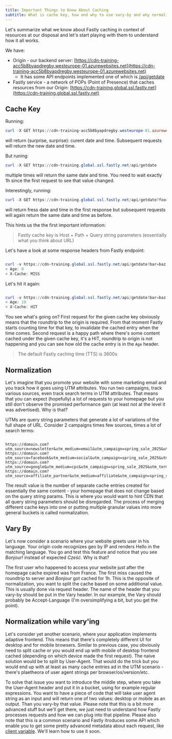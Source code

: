 ```yaml
---
title: Important Things to Know About Caching
subtitle: What is cache key, how and why to use vary-by and why normalization is important
---
```


Let's summarize what we know about Fastly caching in context of resources at our disposal and let's start
playing with them to understand how it all works.

We have:

- Origin - our backend server: [https://cdn-training-acc5b8byapdregby.westeurope-01.azurewebsites.net](https://cdn-training-acc5b8byapdregby.westeurope-01.azurewebsites.net)
    - It has some API endpoints implemented one of which is [/api/getdate](https://cdn-training-acc5b8byapdregby.westeurope-01.azurewebsites.net/api/getdate)
- Fastly service - a network of POPs (Point of Presence) that caches resources from our Origin: [https://cdn-training.global.ssl.fastly.net](https://cdn-training.global.ssl.fastly.net)

## Cache Key

Running:
```powershell
curl -X GET https://cdn-training-acc5b8byapdregby.westeurope-01.azurewebsites.net/api/getdate
```
will return (surprise, surprise): curent date and time. Subsequent requests will return the new date and time.

But runing:

```powershell
curl -X GET https://cdn-training.global.ssl.fastly.net/api/getdate
```
multiple times will return the same date and time. You need to wait exactly 1h since the first request to see
that value changed.

Interestingly, running:
```powershell
curl -X GET https://cdn-training.global.ssl.fastly.net/api/getdate?foo=bar
```
will return fress date and time in the first response but subsequent requests will again return the same date and time as before.

This hints us the the first important information:

> Fastly cache key is Host + Path + Query string parameters (essentially what you think about URL)

Let's have a look at some response headers from Fastly endpoint:
```powershell

curl -v https://cdn-training.global.ssl.fastly.net/api/getdate?bar=baz
< Age: 0
< X-Cache: MISS
```
Let's hit it again:
```powershell

curl -v https://cdn-training.global.ssl.fastly.net/api/getdate?bar=baz
< Age: 19
< X-Cache: HIT
```
You see what's going on? First request for the given cache key obviously means that the roundtrip to the origin is required. From that moment Fastly starts counting time for that key, to invalidate the cached entry when the time comes. Second request is a happy path where there's some content cached under the given cache key, it's a HIT, roundtrip to origin is not happening and you can see how old the cache entry is in the `Age` header.

> The default Fastly caching time (TTS) is 3600s

## Normalization

Let's imagine that you promote your website with some marketing email and you track how it goes using UTM attributes. You run two campaigns, track various sources, even track search terms in UTM attributes. That means that you can expect (hopefully) a lot of requests to your homepage but you still don't observe the promised performance gain (at least not at the level it was advertised). Why is that?

UTMs are query string parameters that generate a lot of variations of the full shape of URL. Consider 2 campaigns times few sources, times a lot of search terms:
```

https://domain.com?utm_source=newsletter&utm_medium=email&utm_campaign=spring_sale_2025&utm_content=cta_button
https://domain.com?utm_source=facebook&utm_medium=social&utm_campaign=spring_sale_2025&utm_content=carousel_ad
https://domain.com?utm_source=google&utm_medium=cpc&utm_campaign=spring_sale_2025&utm_term=discount+coupon
https://domain.com?utm_source=affiliate_partner&utm_medium=affiliate&utm_campaign=spring_sale_2025&utm_content=blog_post
```

The result value is the number of separate cache entries created for essentially the same content - your homepage that does not change based on the query string params. This is where you would want to hint CDN that all query string parameters should be disregarded. The process of merging different cache keys into one or putting multiple granular values into more general buckets is called normalization.

## Vary By

Let's now consider a scenario where your website greets user in his language. Your origin code recognizes geo by IP and renders Hello in the matching language. You go and test this feature and notice that you see *Bonjour!* instead of expected *Cześć*. Why is that?

The first user who happened to access your website just after the homepage cache expired was from France. The first miss caused the roundtrip to server and *Bonjour* got cached for 1h. This is the opposite of normalization, you want to split the cache based on some additional value. This is usually done via request header. The name of the header that you vary-by should be put in the Vary header. In our example, the Vary should probably be Accept-Language (I'm oversimplifying a bit, but you get the point).

## Normalization while vary'ing

Let's consider yet another scenario, where your application implements adaptive frontend. This means that there's completely different UI for desktop and for mobile browsers. Similar to previous case, you obviously need to split cache or you would end up with mobile of desktop frontend cached (depending on which device made the first request). The naive solution would be to split by User-Agent. That would do the trick but you would end up with at least as many cache entries ad in the UTM scenario - there's plaetheora of user agent strings per browser/os/version/etc. 

To solve that issue you want to introduce the middle step, where you take the User-Agent header and put it in a bucket, using for example regular expressions. You want to have a piece of code that will take user agent string as an input and will return one of two values: desktop or mobile as an output. Than you vary-by that value. Please note that this is a bit more advanced stuff but we'll get there, we just need to understand how Fastly processes requests and how we can plug into that pipeline. Please also note that this is a common scenario and Fastly itroduces some API which enable you to get some pretty advanced metadata about each request, like [client variable](https://www.fastly.com/documentation/reference/vcl/variables/client-request/client-platform-mobile/). We'll learn how to use it soon.
